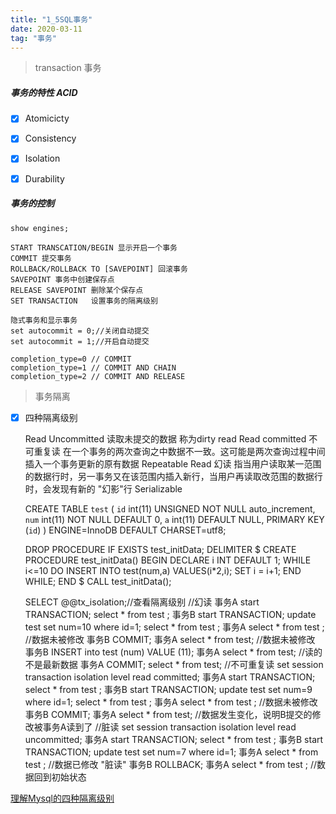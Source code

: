 ```yaml
---
title: "1_5SQL事务"
date: 2020-03-11
tag: "事务"
---
```


> transaction 事务

##### 事务的特性 ACID

- [x] Atomicicty

- [x] Consistency

- [x] Isolation

- [x] Durability


##### 事务的控制

    show engines;

    START TRANSCATION/BEGIN 显示开启一个事务
    COMMIT 提交事务
    ROLLBACK/ROLLBACK TO [SAVEPOINT] 回滚事务
    SAVEPOINT 事务中创建保存点
    RELEASE SAVEPOINT 删除某个保存点
    SET TRANSACTION   设置事务的隔离级别

    隐式事务和显示事务
    set autocommit = 0;//关闭自动提交
    set autocommit = 1;//开启自动提交

    completion_type=0 // COMMIT
    completion_type=1 // COMMIT AND CHAIN
    completion_type=2 // COMMIT AND RELEASE
    
> 事务隔离

- [x] 四种隔离级别


    Read Uncommitted 
        读取未提交的数据 称为dirty read
    Read committed 
        不可重复读 在一个事务的两次查询之中数据不一致。这可能是两次查询过程中间插入一个事务更新的原有数据
    Repeatable Read
        幻读 指当用户读取某一范围的数据行时，另一事务又在该范围内插入新行，当用户再读取改范围的数据行时，会发现有新的 "幻影"行
    Serializable

    CREATE TABLE `test` ( 
      `id` int(11) UNSIGNED NOT NULL auto_increment, 
      `num` int(11) NOT NULL DEFAULT 0, 
      `a` int(11) DEFAULT NULL, 
      PRIMARY KEY (`id`) 
    ) ENGINE=InnoDB DEFAULT CHARSET=utf8;

    DROP PROCEDURE IF EXISTS test_initData; 
    DELIMITER $ 
    CREATE PROCEDURE test_initData() 
    BEGIN 
        DECLARE i INT DEFAULT 1; 
        WHILE i<=10 DO 
            INSERT INTO test(num,a) VALUES(i*2,i); 
            SET i = i+1; 
        END WHILE; 
    END $ 
    CALL test_initData();

    SELECT @@tx_isolation;//查看隔离级别
    //幻读
    事务A start TRANSACTION;
          select * from test ;
    事务B start TRANSACTION; 
          update test set num=10 where id=1;
          select * from test ;
    事务A select * from test ; //数据未被修改
    事务B COMMIT;
    事务A select * from test; //数据未被修改
    事务B INSERT into test (num) VALUE (11);
    事务A select * from test; //读的不是最新数据
    事务A COMMIT;
          select * from test;
    //不可重复读
    set session transaction isolation level read committed;
    事务A start TRANSACTION;
          select * from test ;
    事务B start TRANSACTION; 
          update test set num=9 where id=1;
          select * from test ;
    事务A select * from test ; //数据未被修改
    事务B COMMIT;
    事务A select * from test; //数据发生变化，说明B提交的修改被事务A读到了
    //脏读
    set session transaction isolation level read uncommitted;
    事务A start TRANSACTION;
          select * from test ;
    事务B start TRANSACTION; 
          update test set num=7 where id=1;
    事务A select * from test ; //数据已修改 "脏读"
    事务B ROLLBACK;
    事务A select * from test ; //数据回到初始状态

[理解Mysql的四种隔离级别](https://www.jianshu.com/p/8d735db9c2c0)